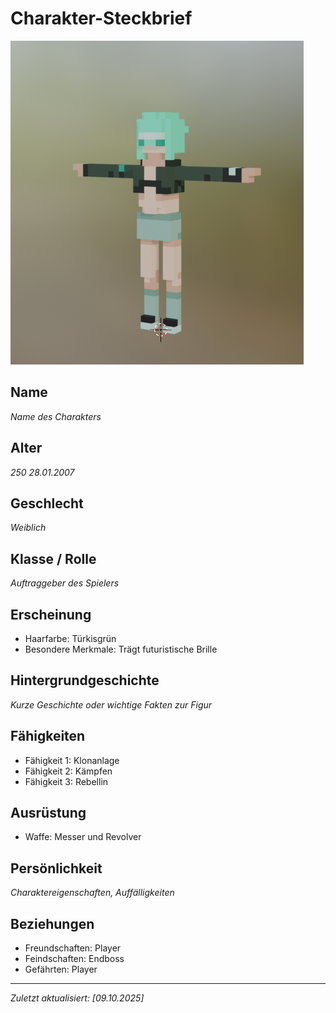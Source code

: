 # Charakter-Steckbrief
![Alternativtext](image/wende.png)
## Name
*Name des Charakters*

## Alter
*250*
*28.01.2007*

## Geschlecht
*Weiblich*

## Klasse / Rolle
*Auftraggeber des Spielers*

## Erscheinung
- Haarfarbe: Türkisgrün
- Besondere Merkmale: Trägt futuristische Brille

## Hintergrundgeschichte
*Kurze Geschichte oder wichtige Fakten zur Figur*

## Fähigkeiten
- Fähigkeit 1: Klonanlage
- Fähigkeit 2: Kämpfen
- Fähigkeit 3: Rebellin

## Ausrüstung
- Waffe: Messer und Revolver

## Persönlichkeit
*Charaktereigenschaften, Auffälligkeiten*

## Beziehungen
- Freundschaften: Player
- Feindschaften: Endboss
- Gefährten: Player

---

*Zuletzt aktualisiert: [09.10.2025]*